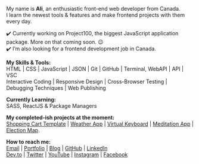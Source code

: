

My name is **Ali**, an enthusiastic front-end web developer from Canada.  
I learn the newest tools & features and make frontend projects with them every day.

:heavy_check_mark: Currently working on Project100, the biggest JavaScript application package. More on that coming soon. :wink:  
:heavy_check_mark: I’m also looking for a frontend development job in Canada.        
        
  
**My Skills & Tools:**    
HTML | CSS | JavaScript | JSON | Git | GitHub | Terminal, WebAPI | API | VSC  
Interactive Coding | Responsive Design | Cross-Browser Testing | Debugging Techniques | Web Publishing
   
 **Currently Learning:**    
SASS, ReactJS & Package Managers    
       
 **My completed-ish projects at the moment:**  
[Shopping Cart Template](https://ali-shariatii.github.io/shopping-cart/) | [Weather App](https://ali-shariatii.github.io/weather-app-featuring-a-search-engine/) | [Virtual Keyboard](https://ali-shariatii.github.io/reusable-virtual-keyboard/) | [Meditation App](https://ali-shariatii.github.io/meditation-app/) | [Election Map](https://ali-shariatii.github.io/election-map/).    
     
 **How to reach me:**    
[Email](mailto:a.shariatii91@gmail.com) | [Portfolio](https://alishariatii.com/) | [Blog](https://blog.alishariatii.com/) | [GitHub](https://github.com/ali-shariatii/) | [LinkedIn](https://www.linkedin.com/in/ali-shariatii/)  
[Dev.to](https://dev.to/alishariatii) | [Twitter](https://twitter.com/a_shariatii) | [YouTube](https://www.youtube.com/channel/UCtMqKuobuxPU_9ZIp8vZXgw) | [Instagram](https://www.instagram.com/web_block/)  | [Facebook](https://www.facebook.com/webblokk)

<!--
**ali-shariatii/ali-shariatii** is a ✨ _special_ ✨ repository because its `README.md` (this file) appears on your GitHub profile.

Here are some ideas to get you started:


- 🌱 I’m currently learning ...
- 👯 I’m looking to collaborate on ...
- 🤔 I’m looking for help with ...
- 💬 Ask me about ...
- 📫 How to reach me: ...
- 😄 Pronouns: ...
- ⚡ Fun fact: ...
-->
